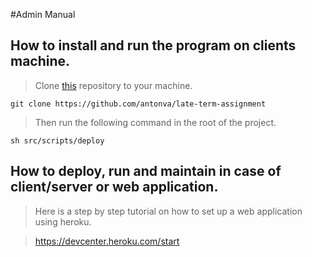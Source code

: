 #Admin Manual

## How to install and run the program on clients machine.
> Clone [this](https://github.com/antonva/late-term-assignment) repository to your machine.

````
git clone https://github.com/antonva/late-term-assignment
````

> Then run the following command in the root of the project.

````
sh src/scripts/deploy
````

## How to deploy, run and maintain in case of client/server or web application.

> Here is a step by step tutorial on how to set up a web application using heroku.

> https://devcenter.heroku.com/start
